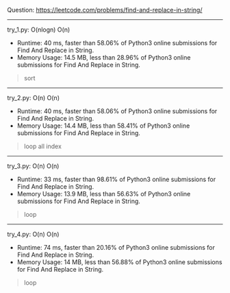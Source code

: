 Question: https://leetcode.com/problems/find-and-replace-in-string/

---

try_1.py: O(nlogn) O(n)

* Runtime: 40 ms, faster than 58.06% of Python3 online submissions for Find And Replace in String.
* Memory Usage: 14.5 MB, less than 28.96% of Python3 online submissions for Find And Replace in String.

> sort

---

try_2.py: O(n) O(n)

* Runtime: 40 ms, faster than 58.06% of Python3 online submissions for Find And Replace in String.
* Memory Usage: 14.4 MB, less than 58.41% of Python3 online submissions for Find And Replace in String.

> loop all index

---

try_3.py: O(n) O(n)

* Runtime: 33 ms, faster than 98.61% of Python3 online submissions for Find And Replace in String.
* Memory Usage: 13.9 MB, less than 56.63% of Python3 online submissions for Find And Replace in String.

> loop

---

try_4.py: O(n) O(n)

* Runtime: 74 ms, faster than 20.16% of Python3 online submissions for Find And Replace in String.
* Memory Usage: 14 MB, less than 56.88% of Python3 online submissions for Find And Replace in String.

> loop
